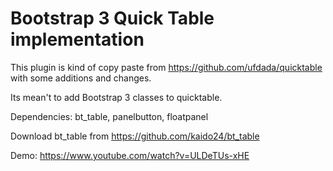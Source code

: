 # Bootstrap 3 Quick Table implementation

This plugin is kind of copy paste from https://github.com/ufdada/quicktable with some additions and changes.

Its mean't to add Bootstrap 3 classes to quicktable.

Dependencies: bt_table, panelbutton, floatpanel

Download bt_table from https://github.com/kaido24/bt_table

Demo: https://www.youtube.com/watch?v=ULDeTUs-xHE
